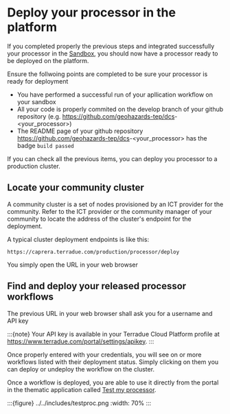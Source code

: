 # Deploy your processor in the platform

If you completed properly the previous steps and integrated successfully your processor in the [Sandbox](http://docs.terradue.com/developer-sandbox/), you should now have a processor ready to be deployed on the platform.

Ensure the follwoing points are completed to be sure your processor is ready for deployment

- You have performed a successful run of your apllication workflow on your sandbox
- All your code is properly commited on the develop branch of your github repository (e.g. <https://github.com/geohazards-tep/dcs>-\<your_processor>)
- The README page of your github repository <https://github.com/geohazards-tep/dcs>-\<your_processor> has the badge `build passed`

If you can check all the previous items, you can deploy you processor to a production cluster.

## Locate your community cluster

A community cluster is a set of nodes provisioned by an ICT provider for the community. Refer to the ICT provider or the community manager of your community to locate the address of the cluster's endpoint for the deployment.

A typical cluster deployment endpoints is like this:

`https://caprera.terradue.com/production/processor/deploy`

You simply open the URL in your web browser

## Find and deploy your released processor workflows

The previous URL in your web browser shall ask you for a username and API key

:::{note}
Your API key is available in your Terradue Cloud Platform profile at <https://www.terradue.com/portal/settings/apikey>.
:::

Once properly entered with your credentials, you will see on or more workflows listed with their deployment status.
Simply clicking on them you can deploy or undeploy the workflow on the cluster.

Once a workflow is deployed, you are able to use it directly from the portal in the thematic application called [Test my processor](https://geohazards-tep.eu/geobrowser/?id=testproc).

:::{figure} ../../includes/testproc.png
:width: 70%
:::
